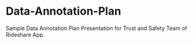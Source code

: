 # Data-Annotation-Plan
Sample Data Annotation Plan Presentation for Trust and Safety Team of Rideshare App.
